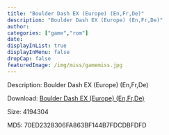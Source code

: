 ```yaml
---
title: "Boulder Dash EX (Europe) (En,Fr,De)"
description: "Boulder Dash EX (Europe) (En,Fr,De)"
author: 
categories: ["game","rom"]
date: 
displayInList: true
displayInMenu: false
dropCap: false
featuredImage: /img/miss/gamemiss.jpg
---
```


Description: Boulder Dash EX (Europe) (En,Fr,De)

Download: <a style="text-decoration:underline;" href="https://mega.nz/#!CWQ0nQTD!hCDrXtvBqG6wJHZ4YIDucbyK9dSf1w9hoR1g5u-_pp8" target = "_blank" rel = "nofollow" > Boulder Dash EX (Europe) (En,Fr,De)</a>

Size: 4194304

MD5: 70ED2328306FA863BF144B7FDCDBFDFD

